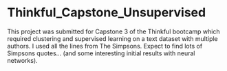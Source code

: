 # Thinkful_Capstone_Unsupervised
This project was submitted for Capstone 3 of the Thinkful bootcamp which required clustering and supervised learning on a text dataset with multiple authors. I used all the lines from The Simpsons. Expect to find lots of Simpsons quotes… (and some interesting initial results with neural networks).
